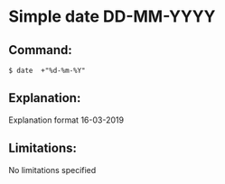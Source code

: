 # Simple date DD-MM-YYYY

## Command:
```
$ date  +"%d-%m-%Y"
```

## Explanation:
Explanation
format 16-03-2019

## Limitations:
No limitations specified

